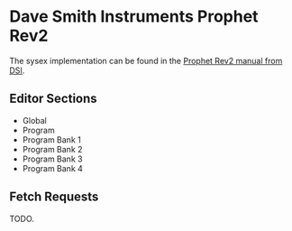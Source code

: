 # Dave Smith Instruments Prophet Rev2

The sysex implementation can be found in the [Prophet Rev2 manual from DSI](https://yo41t1y5gos9jw8f3lptw0xo-wpengine.netdna-ssl.com/wp-content/uploads/2020/04/Prophet-Rev2-Users-Guide-1.2.3-.pdf).

## Editor Sections

* Global
* Program
* Program Bank 1
* Program Bank 2
* Program Bank 3
* Program Bank 4

## Fetch Requests

TODO.
